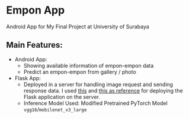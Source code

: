 # Empon App
Android App for My Final Project at University of Surabaya

## Main Features:
- Android App:
  - Showing available information of empon-empon data
  - Predict an empon-empon from gallery / photo
- Flask App:
  - Deployed in a server for handling image request and sending response data. I used [this](https://www.rosehosting.com/blog/how-to-deploy-flask-application-with-nginx-and-gunicorn-on-ubuntu-20-04/) and [this  as reference](https://www.digitalocean.com/community/tutorials/how-to-serve-flask-applications-with-gunicorn-and-nginx-on-ubuntu-20-04) for deploying the Flask application on the server.
  - Inference Model Used: Modified Pretrained PyTorch Model `vgg16`/`mobilenet_v3_large`
